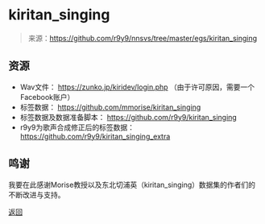 # kiritan_singing

> 来源：https://github.com/r9y9/nnsvs/tree/master/egs/kiritan_singing

## 资源

- Wav文件： https://zunko.jp/kiridev/login.php （由于许可原因，需要一个Facebook账户）
- 标签数据： https://github.com/mmorise/kiritan_singing
- 标签数据及数据准备脚本： https://github.com/r9y9/kiritan_singing
- r9y9为歌声合成修正后的标签数据：https://github.com/r9y9/kiritan_singing_extra

## 鸣谢

我要在此感谢Morise教授以及东北切浦英（kiritan_singing）数据集的作者们的不断改进与支持。





[返回](/nnsvs-zh-traanslate/nnsvs/)
